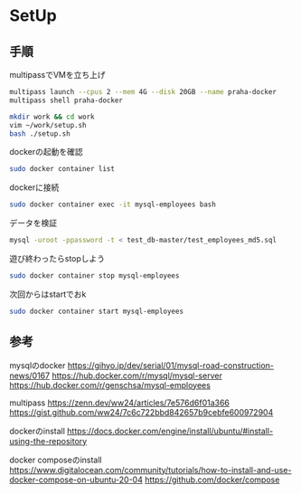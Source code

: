 # SetUp

## 手順

multipassでVMを立ち上げ

``` sh
multipass launch --cpus 2 --mem 4G --disk 20GB --name praha-docker
multipass shell praha-docker
```

``` sh
mkdir work && cd work
vim ~/work/setup.sh
bash ./setup.sh
```

dockerの起動を確認

``` sh
sudo docker container list
```

dockerに接続

``` sh
sudo docker container exec -it mysql-employees bash
```

データを検証

``` sh
mysql -uroot -ppassword -t < test_db-master/test_employees_md5.sql
```

遊び終わったらstopしよう

``` sh
sudo docker container stop mysql-employees
```

次回からはstartでおk

``` sh
sudo docker container start mysql-employees
```

## 参考

mysqlのdocker
<https://gihyo.jp/dev/serial/01/mysql-road-construction-news/0167>
<https://hub.docker.com/r/mysql/mysql-server>
<https://hub.docker.com/r/genschsa/mysql-employees>

multipass
<https://zenn.dev/ww24/articles/7e576d6f01a366>
<https://gist.github.com/ww24/7c6c722bbd842657b9cebfe600972904>

dockerのinstall
<https://docs.docker.com/engine/install/ubuntu/#install-using-the-repository>

docker composeのinstall
<https://www.digitalocean.com/community/tutorials/how-to-install-and-use-docker-compose-on-ubuntu-20-04>
<https://github.com/docker/compose>
